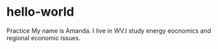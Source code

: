 # hello-world
Practice 
My name is Amanda.  I live in WV.I study energy eocnomics and regional economic issues. 

